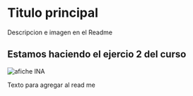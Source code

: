 # Titulo principal

Descripcion e imagen en el Readme
## Estamos haciendo el ejercio 2 del curso
![afiche INA](Imagenes/AFICHECERTIFICACION2.jpg)

Texto para agregar al read me
